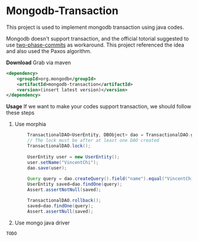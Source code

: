 # Mongodb-Transaction
This project is used to implement mongodb transaction using java codes.

Mongodb doesn't support transaction, and the official totorial suggested to use [two-phase-commits](http://docs.mongodb.org/manual/tutorial/perform-two-phase-commits/) as workaround. This project referenced the idea and also used the Paxos algorithm. 

**Download**
Grab via maven
```xml
<dependency>
	<groupId>org.mongodb</groupId>
	<artifactId>mongodb-transaction</artifactId>
	<version>(insert latest version)</version>
</dependency>
```

**Usage**
If we want to make your codes support transaction, we should follow these steps
1) Use morphia
```Java
		TransactionalDAO<UserEntity, DBObject> dao = TransactionalDAO.getInstance(UserEntity.class, getDatastore());
		// The lock must be after at least one DAO created
		TransactionalDAO.lock();
		
		UserEntity user = new UserEntity();
		user.setName("VincentChi");
		dao.save(user);
		
		Query query = dao.createQuery().field("name").equal("VincentChi");
		UserEntity saved=dao.findOne(query);
		Assert.assertNotNull(saved);

		TransactionalDAO.rollback();
		saved=dao.findOne(query);
		Assert.assertNull(saved);
```
 
2) Use mongo java driver
```Java
TODO
```
